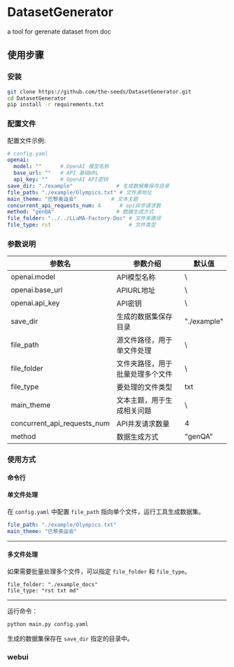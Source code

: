 # DatasetGenerator
a tool for gerenate dataset from doc 



## 使用步骤

### 安装

```bash
git clone https://github.com/the-seeds/DatasetGenerator.git
cd DatasetGenerator
pip install -r requirements.txt
```

### 配置文件

配置文件示例:
```yaml
# config.yaml
openai:
  model: ""      # OpenAI 模型名称
  base_url: ""   # API 基础URL
  api_key: ""    # OpenAI API密钥
save_dir: "./example"              # 生成数据集保存目录
file_path: "./example/Olympics.txt" # 文件源地址
main_theme: "巴黎奥运会"           # 文本主题
concurrent_api_requests_num: 4      # api异步请求数
method: "genQA"                    # 数据生成方式
file_folder: "../../LLaMA-Factory-Doc" # 文件夹路径
file_type: rst                         # 文件类型
```

### 参数说明

| 参数名                      | 参数介绍                                   | 默认值                   |
| --------------------------- | ------------------------------------------ | ------------------------ |
| openai.model                | API模型名称                                | \                      |
| openai.base_url             | APIURL地址                                 | \                      |
| openai.api_key              | API密钥                                    | \                      |
| save_dir                    | 生成的数据集保存目录                       | "./example"              |
| file_path                   | 源文件路径，用于单文件处理                 | \ |
|file_folder|文件夹路径，用于批量处理多个文件| \           |
|file_type|要处理的文件类型|txt|
| main_theme                  | 文本主题，用于生成相关问题                 | \                |
| concurrent_api_requests_num | API并发请求数量       | 4                        |
| method                      | 数据生成方式 | "genQA" |


### 使用方式

#### 命令行

#### 单文件处理

在 `config.yaml` 中配置 `file_path` 指向单个文件，运行工具生成数据集。

```yaml
file_path: "./example/Olympics.txt"
main_theme: "巴黎奥运会"
```

------

#### 多文件处理

如果需要批量处理多个文件，可以指定 `file_folder` 和 `file_type`。

```
file_folder: "./example_docs"
file_type: "rst txt md"
```

----

运行命令：

```bash
python main.py config.yaml
```

生成的数据集保存在 `save_dir` 指定的目录中。

### webui

